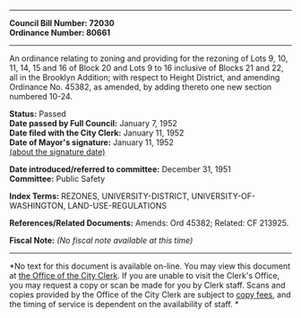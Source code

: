 * * * * *  
  
**Council Bill Number: [](#h0)[](#h2)72030**   
**Ordinance Number: 80661**  
  
* * * * *  
  
An ordinance relating to zoning and providing for the rezoning of Lots 9, 10, 11, 14, 15 and 16 of Block 20 and Lots 9 to 16 inclusive of Blocks 21 and 22, all in the Brooklyn Addition; with respect to Height District, and amending Ordinance No. 45382, as amended, by adding thereto one new section numbered 10-24.  
  
**Status:** Passed   
**Date passed by Full Council:** January 7, 1952   
**Date filed with the City Clerk:** January 11, 1952   
**Date of Mayor's signature:** January 11, 1952   
[(about the signature date)](/~public/approvaldate.htm)   
  
  
**Date introduced/referred to committee:** December 31, 1951   
**Committee:** Public Safety   
  
**Index Terms:** REZONES, UNIVERSITY-DISTRICT, UNIVERSITY-OF-WASHINGTON, LAND-USE-REGULATIONS  
  
**References/Related Documents:** Amends: Ord 45382; Related: CF 213925.  
  
**Fiscal Note:** *(No fiscal note available at this time)*  
  
* * * * *  
  
*No text for this document is available on-line. You may view this document at [the Office of the City Clerk](http://www.seattle.gov/leg/clerk/contactUs.htm). If you are unable to visit the Clerk's Office, you may request a copy or scan be made for you by Clerk staff. Scans and copies provided by the Office of the City Clerk are subject to [copy fees](http://clerk.seattle.gov/~public/clerkfees.htm), and the timing of service is dependent on the availability of staff. *  
  
  
